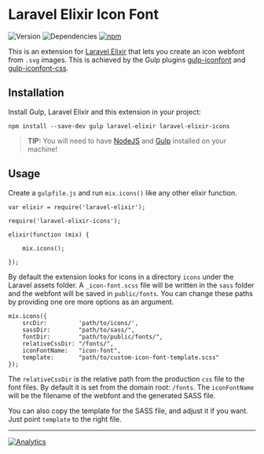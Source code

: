 # Laravel Elixir Icon Font

![Version](https://img.shields.io/npm/v/laravel-elixir-icons.svg?style=plastic)
![Dependencies](https://img.shields.io/david/codezero-be/laravel-elixir-icons.svg?style=plastic)
[![npm](https://img.shields.io/npm/l/laravel-elixir-icons.svg?style=plastic)]()


This is an extension for [Laravel Elixir](https://github.com/laravel/elixir) that lets you create an icon webfont from `.svg` images. This is achieved by the Gulp plugins [gulp-iconfont](https://github.com/nfroidure/gulp-iconfont) and [gulp-iconfont-css](https://github.com/backflip/gulp-iconfont-css).

## Installation

Install Gulp, Laravel Elixir and this extension in your project:

    npm install --save-dev gulp laravel-elixir laravel-elixir-icons 

> **TIP:** You will need to have [NodeJS](http://nodejs.org/) and [Gulp](http://gulpjs.com/) installed on your machine!

## Usage

Create a `gulpfile.js` and run `mix.icons()` like any other elixir function.

    var elixir = require('laravel-elixir');

    require('laravel-elixir-icons');
    
    elixir(function (mix) {
    
        mix.icons();
    
    });
    
By default the extension looks for icons in a directory `icons` under the Laravel assets folder. A `_icon-font.scss` file will be written in the `sass` folder and the webfont will be saved in `public/fonts`. You can change these paths by providing one ore more options as an argument.

    mix.icons({
        srcDir:         'path/to/icons/',
        sassDir:        "path/to/sass/",
        fontDir:        "path/to/public/fonts/",
        relativeCssDir: "/fonts/",
        iconFontName:   "icon-font",
        template:       "path/to/custom-icon-font-template.scss"
    });
    
The `relativeCssDir` is the relative path from the production `css` file to the font files. By default it is set from the domain root: `/fonts`. The `iconFontName` will be the filename of the webfont and the generated SASS file.

You can also copy the template for the SASS file, and adjust it if you want. Just point `template` to the right file.

---
[![Analytics](https://ga-beacon.appspot.com/UA-58876018-1/codezero-be/laravel-elixir-icons)](https://github.com/igrigorik/ga-beacon)